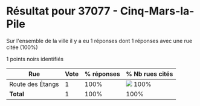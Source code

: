 # Résultat pour 37077 - Cinq-Mars-la-Pile

Sur l'ensemble de la ville il y a eu 1 réponses dont 1 réponses avec une rue citée (100%)

1 points noirs identifiés

| Rue | Vote | % réponses | % Nb rues cités|
|-----|------|------------|----------------|
| Route des Étangs | 1 | 100% | <img src="../../img/bar_100.gif" />&nbsp;100%|
| **Total** | 1 | 100% | 100%|
